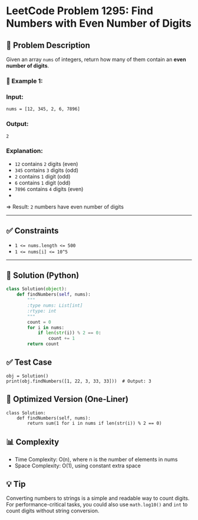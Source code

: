# LeetCode Problem 1295: Find Numbers with Even Number of Digits

## 🧩 Problem Description

Given an array `nums` of integers, return how many of them contain an **even number of digits**.

### 🔢 Example 1:
### Input: 
```
nums = [12, 345, 2, 6, 7896]
```
### Output: 
`2`
### Explanation:
+ `12` contains `2` digits (even)
+ `345` contains `3` digits (odd)
+ `2` contains `1` digit (odd)
+ `6` contains `1` digit (odd)
+ `7896` contains `4` digits (even)
+ 
=> Result: `2` numbers have even number of digits

---

## ✅ Constraints

- `1 <= nums.length <= 500`  
- `1 <= nums[i] <= 10^5`

---

## 🧠 Solution (Python)

```python
class Solution(object):
    def findNumbers(self, nums):
        """
        :type nums: List[int]
        :rtype: int
        """
        count = 0
        for i in nums:
            if len(str(i)) % 2 == 0:
                count += 1
        return count
```
## ✅ Test Case
```
obj = Solution()
print(obj.findNumbers([1, 22, 3, 33, 33]))  # Output: 3
```
## 🚀 Optimized Version (One-Liner)
```
class Solution:
    def findNumbers(self, nums):
        return sum(1 for i in nums if len(str(i)) % 2 == 0)

```
## 📊 Complexity
+ Time Complexity: O(n), where n is the number of elements in nums
+ Space Complexity: O(1), using constant extra space

## 💡 Tip
Converting numbers to strings is a simple and readable way to count digits. For performance-critical tasks, you could also use `math.log10()` and `int` to count digits without string conversion.



